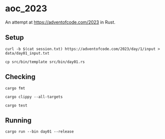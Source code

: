 # aoc_2023

An attempt at https://adventofcode.com/2023 in Rust.

## Setup

`curl -b $(cat session.txt) https://adventofcode.com/2023/day/1/input > data/day01_input.txt`

`cp src/bin/template src/bin/day01.rs`

## Checking

`cargo fmt`

`cargo clippy --all-targets`

`cargo test`

## Running

`cargo run --bin day01 --release`